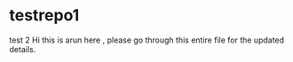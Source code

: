 # testrepo1
test 2
Hi this is arun here , please go through this entire file for the updated details.
